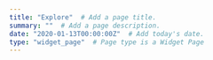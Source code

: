 ```yaml
---
title: "Explore"  # Add a page title.
summary: ""  # Add a page description.
date: "2020-01-13T00:00:00Z"  # Add today's date.
type: "widget_page"  # Page type is a Widget Page
---
```

